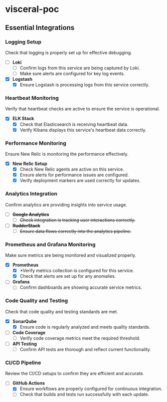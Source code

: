 # visceral-poc

## Essential Integrations

### Logging Setup

Check that logging is properly set up for effective debugging.

- [ ] **Loki**
  - [ ] Confirm logs from this service are being captured by Loki.
  - [ ] Make sure alerts are configured for key log events.
- [x] **Logstash**
  - [x] Ensure Logstash is processing logs from this service correctly.

### Heartbeat Monitoring

Verify that heartbeat checks are active to ensure the service is operational.

- [x] **ELK Stack**
  - [x] Check that Elasticsearch is receiving heartbeat data.
  - [x] Verify Kibana displays this service's heartbeat data correctly.

### Performance Monitoring

Ensure New Relic is monitoring the performance effectively.

- [x] **New Relic Setup**
  - [x] Check New Relic agents are active on this service.
  - [x] Ensure alerts for performance issues are configured.
  - [x] Verify deployment markers are used correctly for updates.

### Analytics Integration

Confirm analytics are providing insights into service usage.

- [ ] ~~**Google Analytics**~~
  - [ ] ~~Check integration is tracking user interactions correctly.~~
- [ ] ~~**RudderStack**~~
  - [ ] ~~Ensure data flows correctly into the analytics pipeline.~~

### Prometheus and Grafana Monitoring

Make sure metrics are being monitored and visualized properly.

- [x] **Prometheus**
  - [x] \*Verify metrics collection is configured for this service.
  - [x] Check that alerts are set up for any anomalies.
- [ ] **Grafana**
  - [ ] Confirm dashboards are showing accurate service metrics.

### Code Quality and Testing

Check that code quality and testing standards are met.

- [x] **SonarQube**
  - [x] Ensure code is regularly analyzed and meets quality standards.
- [ ] **Code Coverage**
  - [ ] Verify code coverage metrics meet the required threshold.
- [ ] **API Testing**
  - [ ] Confirm API tests are thorough and reflect current functionality.

### CI/CD Pipeline

Review the CI/CD setups to confirm they are efficient and accurate.

- [ ] **GitHub Actions**
  - [x] Ensure workflows are properly configured for continuous integration.
  - [ ] Check that builds and tests run successfully with each update.
